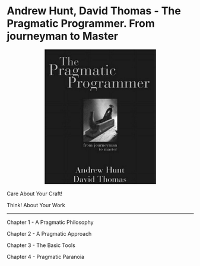 # Andrew Hunt, David Thomas - The Pragmatic Programmer. From journeyman to Master
<p align="center">
  <img width="300" src="https://github.com/rsaitov/Books/blob/master/Andrew%20Hunt%2C%20David%20Thomas%20-%20The%20pragmatic%20programmer/title.png" />
</p>

Care About Your Craft!

Think! About Your Work

---

Chapter 1 - A Pragmatic Philosophy

Chapter 2 - A Pragmatic Approach

Chapter 3 - The Basic Tools

Chapter 4 - Pragmatic Paranoia